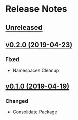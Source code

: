 # Release Notes

## [Unreleased](https://github.com/ixocreate/command-bus/compare/0.2.0...develop)

## [v0.2.0 (2019-04-23)](https://github.com/ixocreate/command-bus/compare/0.1.0...0.2.0)

### Fixed
- Namespaces Cleanup

## [v0.1.0 (2019-04-19)](https://github.com/ixocreate/command-bus/compare/master...0.1.0)

### Changed
- Consolidate Package
